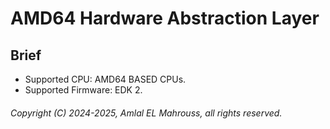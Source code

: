 # AMD64 Hardware Abstraction Layer

## Brief

- Supported CPU: AMD64 BASED CPUs.
- Supported Firmware: EDK 2.

###### Copyright (C) 2024-2025, Amlal EL Mahrouss, all rights reserved.
